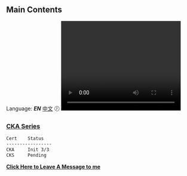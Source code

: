 ## Main Contents
Language: ***EN***  [中文](./README-ZH_CN)
🕖
<video width="320" height="240" controls="controls" autoplay="autoplay" playsinline="playsinline">
  <source src="https://sharing.arvinsichuan.com/videos/ThinkDifferent.mp4" type="video/mp4">
</video>

### [CKA Series](./cka/way-to-cka)
```bash
Cert    Status  
-----------------
CKA     Init 3/3
CKS     Pending
```
**[Click Here to Leave A Message to me](https://github.com/ArvinSiChuan/blogs-by-arvinsichuan/issues/new?assignees=ArvinSiChuan&labels=&template=discuss-issue-template.md&title=)**
